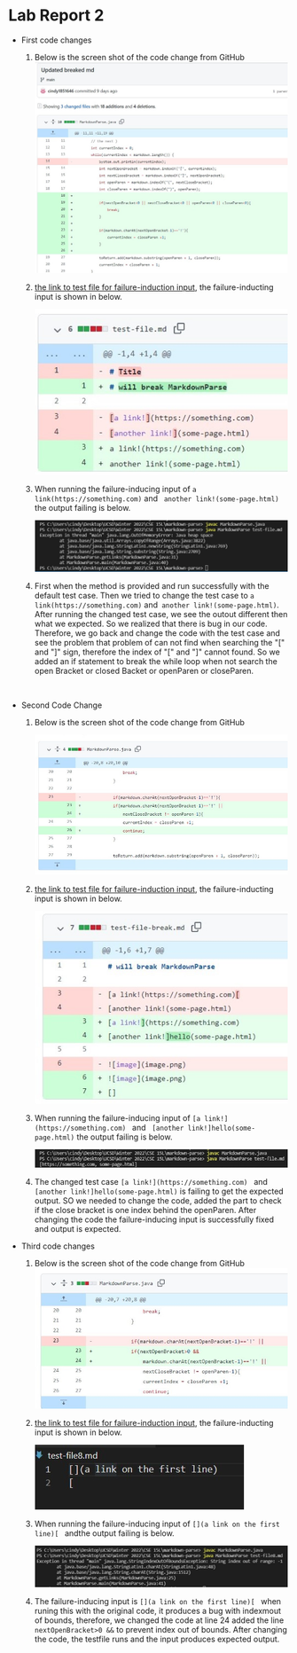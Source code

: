 # Lab Report 2

* First code changes <br/>
    1. Below is the screen shot of the code change from GitHub<br/>
        ![New Image](codeChange1.jpg)
        </br>
    2. [the link to test file for failure-induction input](https://github.com/cindy1851646/markdown-parse/blob/main/test-file.md), the failure-inducting input is shown in below.<br/>

        ![New Image](failure1.jpg)<br/>

    3. When running the failure-inducing input of 
        ``` a link(https://something.com) ``` and
        ``` another link!(some-page.html)```
        the output failing is below. <br/>

        ![New Image](codeRun1.jpg)<br/>

    4. 
        First when the method is provided and run successfully with the default test case. Then we tried to change the test case to ``` a link(https://something.com) ``` and``` another link!(some-page.html)```. After running the changed test case, we see the outout different then what we expected. So we realized that there is bug in our code. Therefore, we go back and change the code with the test case and see the problem that problem of can not find when searching the "[" and "]" sign, therefore the index of "[" and "]"  cannot found. So we added an if statement to break the while loop when not search the open Bracket or closed Backet or openParen or closeParen. 
    <br/>


* Second Code Change
    1. Below is the screen shot of the code change from GitHub<br/>

        ![New Image](codeChange2.jpg)

    2. [the link to test file for failure-induction input](https://github.com/cindy1851646/markdown-parse/blob/main/test-file-break.md), the failure-inducting input is shown in below.

        ![New Image](failure2.jpg)<br/>
    
    3. When running the failure-inducing input of 
        ```[a link!](https://something.com) ``` and
        ``` [another link!]hello(some-page.html)```
        the output failing is below. <br/>

        ![New Image](codeRun2.jpg)<br/>
    
    4. The changed test case ```[a link!](https://something.com) ``` and ``` [another link!]hello(some-page.html)``` is failing to get the expected output. SO we needed to change the code, added the part to check if the close bracket is one index behind the openParen. After changing the code the failure-inducing input is successfully fixed and output is expected.

* Third code changes <br/>
    1. Below is the screen shot of the code change from GitHub<br/> 
        ![New Image](codeChange3.jpg)
        </br>
    
    2. [the link to test file for failure-induction input](https://github.com/cindy1851646/markdown-parse/blob/main/test-file8.md), the failure-inducting input is shown in below.

        ![New Image](failure3.jpg)<br/>
    
    3. When running the failure-inducing input of 
        ```[](a link on the first line)[ ``` andthe output failing is below. <br/>

        ![New Image](codeRun3.jpg)<br/>
    
    4. The failure-inducing input is ```[](a link on the first line)[ ``` when runing this with the original code, it produces a bug with indexmout of bounds, therefore, we changed the code at line 24 added the line ``` nextOpenBracket>0 &&``` to prevent index out of bounds. After changing the code, the testfile runs and the input produces expected output. 

